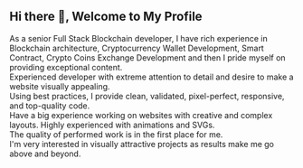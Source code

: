 ## Hi there 👋, Welcome to My Profile

As a senior Full Stack Blockchain developer, I have rich experience in Blockchain architecture, Cryptocurrency Wallet Development, Smart Contract, Crypto Coins Exchange Development and then I pride myself on providing exceptional content.  
Experienced developer with extreme attention to detail and desire to make a website visually appealing.   
Using best practices, I provide clean, validated, pixel-perfect, responsive, and top-quality code.   
Have a big experience working on websites with creative and complex layouts. Highly experienced with animations and SVGs.   
The quality of performed work is in the first place for me.  
I'm very interested in visually attractive projects as results make me go above and beyond.  
